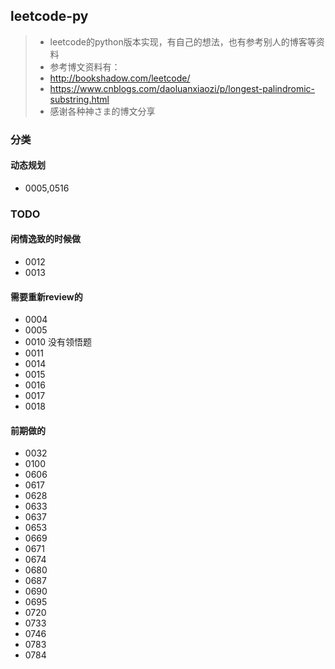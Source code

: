 ## leetcode-py
>* leetcode的python版本实现，有自己的想法，也有参考别人的博客等资料
>* 参考博文资料有：
>  * http://bookshadow.com/leetcode/
>  * https://www.cnblogs.com/daoluanxiaozi/p/longest-palindromic-substring.html
>* 感谢各种神さま的博文分享

### 分类
#### 动态规划
* 0005,0516

####

### TODO 
#### 闲情逸致的时候做
* 0012
* 0013
#### 需要重新review的
* 0004
* 0005
* 0010 没有领悟题
* 0011
* 0014
* 0015
* 0016
* 0017
* 0018

#### 前期做的
* 0032
* 0100
* 0606
* 0617
* 0628
* 0633
* 0637
* 0653
* 0669
* 0671
* 0674
* 0680
* 0687
* 0690
* 0695
* 0720
* 0733
* 0746
* 0783
* 0784